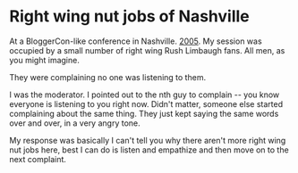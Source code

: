 # Right wing nut jobs of Nashville
At a BloggerCon-like conference in Nashville. <a href="http://scripting.com/2005/05/07.html">2005</a>. My session was occupied by a small number of right wing Rush Limbaugh fans. All men, as you might imagine.

They were complaining no one was listening to them.

I was the moderator. I pointed out to the nth guy to complain -- you know everyone is listening to you right now. Didn't matter, someone else started complaining about the same thing. They just kept saying the same words over and over, in a very angry tone. 

My response was basically I can't tell you why there aren't more right wing nut jobs here, best I can do is listen and empathize and then move on to the next complaint. 

